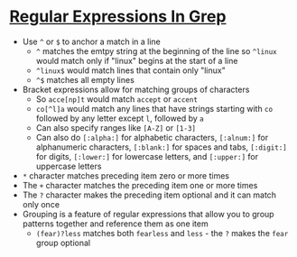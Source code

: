 # [Regular Expressions In Grep](https://linuxize.com/post/regular-expressions-in-grep/)

* Use `^` or `$` to anchor a match in a line
  * `^` matches the emtpy string at the beginning of the line so `^linux` would match only if "linux" begins at the start of a line
  * `^linux$` would match lines that contain only "linux"
  * `^$` matches all empty lines
* Bracket expressions allow for matching groups of characters
  * So `acce[np]t` would match `accept` or `accent`
  * `co[^l]a` would match any lines that have strings starting with `co` followed by any letter except `l`, followed by `a`
  * Can also specify ranges like `[A-Z]` or `[1-3]`
  * Can also do `[:alpha:]` for alphabetic characters, `[:alnum:]` for alphanumeric characters, `[:blank:]` for spaces and tabs, `[:digit:]` for digits, `[:lower:]` for lowercase letters, and `[:upper:]` for uppercase letters
* `*` character matches preceding item zero or more times
* The `+` character matches the preceding item one or more times
* The `?` character makes the preceding item optional and it can match only once
* Grouping is a feature of regular expressions that allow you to group patterns together and reference them as one item
  * `(fear)?less` matches both `fearless` and `less` - the `?` makes the `fear` group optional
